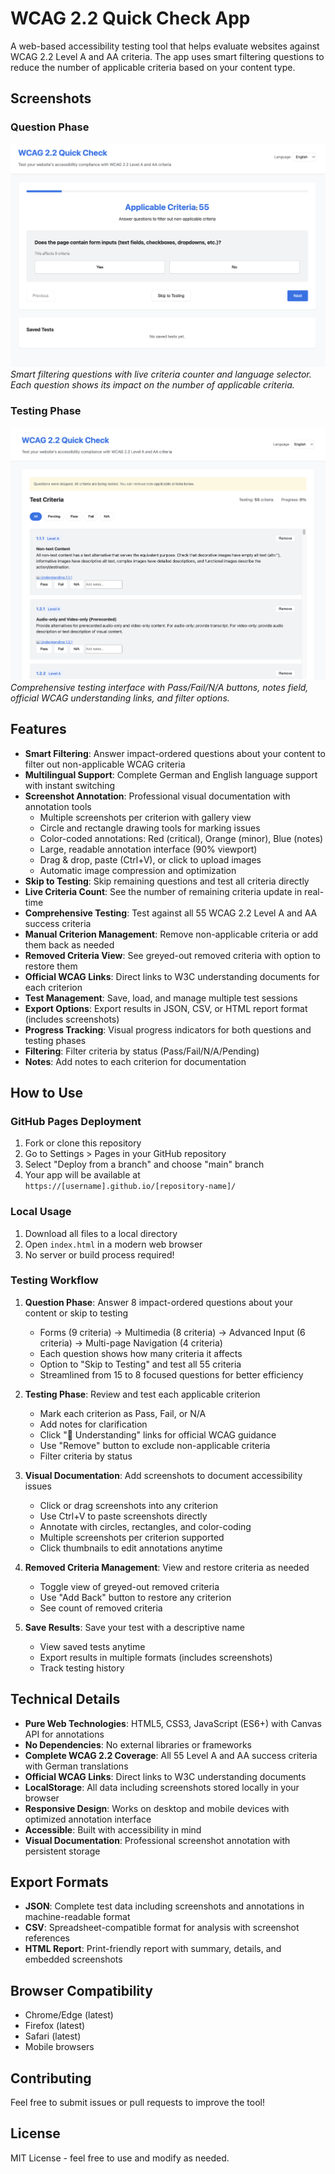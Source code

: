 # WCAG 2.2 Quick Check App

A web-based accessibility testing tool that helps evaluate websites against WCAG 2.2 Level A and AA criteria. The app uses smart filtering questions to reduce the number of applicable criteria based on your content type.

## Screenshots

### Question Phase
![Question Phase](screenshots/question-phase.png)
*Smart filtering questions with live criteria counter and language selector. Each question shows its impact on the number of applicable criteria.*

### Testing Phase  
![Testing Phase](screenshots/testing-phase.png)
*Comprehensive testing interface with Pass/Fail/N/A buttons, notes field, official WCAG understanding links, and filter options.*

## Features

- **Smart Filtering**: Answer impact-ordered questions about your content to filter out non-applicable WCAG criteria
- **Multilingual Support**: Complete German and English language support with instant switching
- **Screenshot Annotation**: Professional visual documentation with annotation tools
  - Multiple screenshots per criterion with gallery view
  - Circle and rectangle drawing tools for marking issues
  - Color-coded annotations: Red (critical), Orange (minor), Blue (notes)
  - Large, readable annotation interface (90% viewport)
  - Drag & drop, paste (Ctrl+V), or click to upload images
  - Automatic image compression and optimization
- **Skip to Testing**: Skip remaining questions and test all criteria directly
- **Live Criteria Count**: See the number of remaining criteria update in real-time
- **Comprehensive Testing**: Test against all 55 WCAG 2.2 Level A and AA success criteria
- **Manual Criterion Management**: Remove non-applicable criteria or add them back as needed
- **Removed Criteria View**: See greyed-out removed criteria with option to restore them
- **Official WCAG Links**: Direct links to W3C understanding documents for each criterion
- **Test Management**: Save, load, and manage multiple test sessions
- **Export Options**: Export results in JSON, CSV, or HTML report format (includes screenshots)
- **Progress Tracking**: Visual progress indicators for both questions and testing phases
- **Filtering**: Filter criteria by status (Pass/Fail/N/A/Pending)
- **Notes**: Add notes to each criterion for documentation

## How to Use

### GitHub Pages Deployment

1. Fork or clone this repository
2. Go to Settings > Pages in your GitHub repository
3. Select "Deploy from a branch" and choose "main" branch
4. Your app will be available at `https://[username].github.io/[repository-name]/`

### Local Usage

1. Download all files to a local directory
2. Open `index.html` in a modern web browser
3. No server or build process required!

### Testing Workflow

1. **Question Phase**: Answer 8 impact-ordered questions about your content or skip to testing
   - Forms (9 criteria) → Multimedia (8 criteria) → Advanced Input (6 criteria) → Multi-page Navigation (4 criteria)
   - Each question shows how many criteria it affects
   - Option to "Skip to Testing" and test all 55 criteria
   - Streamlined from 15 to 8 focused questions for better efficiency

2. **Testing Phase**: Review and test each applicable criterion
   - Mark each criterion as Pass, Fail, or N/A
   - Add notes for clarification
   - Click "📖 Understanding" links for official WCAG guidance
   - Use "Remove" button to exclude non-applicable criteria
   - Filter criteria by status

3. **Visual Documentation**: Add screenshots to document accessibility issues
   - Click or drag screenshots into any criterion
   - Use Ctrl+V to paste screenshots directly
   - Annotate with circles, rectangles, and color-coding
   - Multiple screenshots per criterion supported
   - Click thumbnails to edit annotations anytime

4. **Removed Criteria Management**: View and restore criteria as needed
   - Toggle view of greyed-out removed criteria
   - Use "Add Back" button to restore any criterion
   - See count of removed criteria

5. **Save Results**: Save your test with a descriptive name
   - View saved tests anytime
   - Export results in multiple formats (includes screenshots)
   - Track testing history

## Technical Details

- **Pure Web Technologies**: HTML5, CSS3, JavaScript (ES6+) with Canvas API for annotations
- **No Dependencies**: No external libraries or frameworks
- **Complete WCAG 2.2 Coverage**: All 55 Level A and AA success criteria with German translations
- **Official WCAG Links**: Direct links to W3C understanding documents
- **LocalStorage**: All data including screenshots stored locally in your browser
- **Responsive Design**: Works on desktop and mobile devices with optimized annotation interface
- **Accessible**: Built with accessibility in mind
- **Visual Documentation**: Professional screenshot annotation with persistent storage

## Export Formats

- **JSON**: Complete test data including screenshots and annotations in machine-readable format
- **CSV**: Spreadsheet-compatible format for analysis with screenshot references
- **HTML Report**: Print-friendly report with summary, details, and embedded screenshots

## Browser Compatibility

- Chrome/Edge (latest)
- Firefox (latest)
- Safari (latest)
- Mobile browsers

## Contributing

Feel free to submit issues or pull requests to improve the tool!

## License

MIT License - feel free to use and modify as needed.